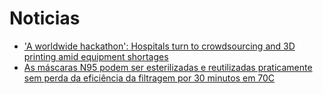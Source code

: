 # Noticias
  - ['A worldwide hackathon': Hospitals turn to crowdsourcing and 3D printing amid equipment shortages](https://www.nbcnews.com/tech/innovation/worldwide-hackathon-hospitals-turn-crowdsourcing-3d-printing-amid-equipment-shortages-n1165026)
  - [As máscaras N95 podem ser esterilizadas e reutilizadas praticamente sem perda da eficiência da filtragem por 30 minutos em 70C](https://m.box.com/shared_item/https%3A%2F%2Fstanfordmedicine.box.com%2Fv%2Fcovid19-PPE-1-1)
